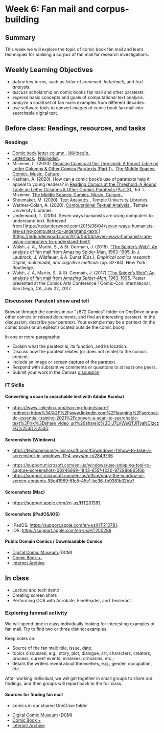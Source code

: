 # Week 6: Fan mail and corpus-building

## Summary
This week we will explore the topic of comic book fan mail and learn techniques for building a corpus of fan mail for research investigations.  

## Weekly Learning Objectives
- *define* key terms, such as *letter of comment*, *letterhack*, and *text analysis*.
- *discuss* scholarship on comic books fan mail and other paratexts.
- *express* basic concepts and goals of computational text analysis.
- *analyze* a small set of fan mails examples from different decades.
- *use* software tools to convert images of comic book fan mail into searchable digital text. 

## Before class: Readings, resources, and tasks

### Readings

* [Comic book letter column.](https://en.wikipedia.org/wiki/Comic_book_letter_column). _[Wikipedia.](http://wikipedia.org/)_.
* [Letterhack.](https://en.wikipedia.org/wiki/Letterhack). _[Wikipedia.](http://wikipedia.org/)_.
* Misemer, L. (2020). [Reading Comics at the Threshold: A Round Table on Letter Columns & Other Comics Paratexts (Part 1).](https://themiddlespaces.com/2020/09/15/reading-comics-at-the-threshold-part-1/). [The Middle Spaces: Comics. Music. Culture.](https://themiddlespaces.com/)
* Kashtan, A. (2020). How can a comic book’s use of paratexts help it appeal to young readers? in [Reading Comics at the Threshold: A Round Table on Letter Columns & Other Comics Paratexts (Part 3).](https://themiddlespaces.com/2020/09/29/reading-comics-at-the-threshold-part-3/). Ed. L. Misemer. [The Middle Spaces: Comics. Music. Culture..](https://themiddlespaces.com/)
* Shoemaker, M. (2020). [Text Analytics.](https://guides.temple.edu/c.php?g=78518&p=505212). Temple University Libraries.
* Wermer-Colan, A. (2020). [Computational Textual Analysis.](https://guides.temple.edu/corpusanalysis). Temple University Libraries.
* Underwood, T. (2015). Seven ways humanists are using computers to understand text. Retrieved from [https://tedunderwood.com/2015/06/04/seven-ways-humanists-are-using-computers-to-understand-text/.](https://tedunderwood.com/2015/06/04/seven-ways-humanists-are-using-computers-to-understand-text/)
* Walsh, J. A., Martin, S., & St. Germain, J. (2018). [“The Spider’s Web”: An analysis of fan mail from Amazing Spider-Man, 1963–1995](https://iu.instructure.com/files/169194295/download?download_frd=1). In J. Laubrock, J. Wildfeuer, & A. Dunst (Eds.), _Empirical comics research: Digital, multimodal, and cognitive methods_ (pp. 62-84). New York: Routledge.
* Walsh, J. A, Martin, S., & St. Germain, J. (2017) [“The Spider’s Web”: An analysis of fan mail from _Amazing Spider-Man_, 1963–1995](https://iu.instructure.com/files/169194295/download?download_frd=1). Poster presented at the Comics Arts Conference / Comic-Con International, San Diego, CA, July 22, 2017.


### Discussion: Paratext show and tell

Browse through the comics in our "z672 Comics" folder on OneDrive or any other comics or related documents, and find an interesting paratext. In the discussion, describe your paratext. Your example may be a peritext (in the comic book) or an epitext (located outside the comic book).

In one or more paragraphs:
- Explain what the paratext is, its function, and its location. 
- Discuss how the paratext relates (or does not relate) to the comics content. 
- Include an image or screen capture of the paratext.
- Respond with substantive comments or questions to at least one peers.
- Submit your work in the Canvas [discussion](https://iu.instructure.com/courses/2204459/discussion_topics/13437195)

### IT Skills

#### Converting a scan to searchable text with Adobe Acrobat
- <https://www.linkedin.com/learning-login/share?redirect=https%3A%2F%2Fwww.linkedin.com%2Flearning%2Facrobat-dc-essential-training-2021%2Fconvert-a-scan-to-searchable-text%3Ftrk%3Dshare_video_url%26shareId%3DIJ7LVWeQTJiTyaNE1zczEQ%253D%253D>


#### Screenshots (Windows)


*   <https://techcommunity.microsoft.com/t5/windows-11/how-to-take-a-screenshot-in-windows-11-4-ways/m-p/2849736>.
- <https://support.microsoft.com/en-us/windows/use-snipping-tool-to-capture-screenshots-00246869-1843-655f-f220-97299b865f6b>
- <https://support.microsoft.com/en-us/office/copy-the-window-or-screen-contents-98c41969-51e5-45e1-be36-fb9381b32bb7>

#### Screenshots (Mac)

*   <https://support.apple.com/en-us/HT201361>.

#### Screenshots (iPadOS/iOS)

*   iPadOS: <https://support.apple.com/en-us/HT210781>.
*   iOS: <https://support.apple.com/en-us/HT200289>.

#### Public Domain Comics / Downloadable Comics

*   [Digital Comic Museum.](http://digitalcomicmuseum.com/)(DCM)
*   [Comic Book +.](https://comicbookplus.com/)
*   [Internet Archive](http://archive.org/)


## In class

- Lecture and tech demo
- Creating screen shots
- Performing OCR with Acrobate, FineReader, and Tesseract

### Exploring fanmail activity

We will spend time in class individually looking for interesting examples of fan mail. Try to find two or three distinct examples. 

Keep notes on:

- Source of the fan mail: title, issue, date;
- topics discussed, e.g., story, plot, dialogue, art, characters, creators, process, current events, mistakes, criticisms, etc.;
- details the writers reveal about themselves, e.g., gender, occupation, etc.

After working individual, we will get together in small groups to share our findings, and then groups will report back to the full class.

#### Sources for finding fan mail
- comics in our shared OneDrive folder
* [Digital Comic Museum](http://digitalcomicmuseum.com/) (DCM)
* [Comic Book +](https://comicbookplus.com)
* [Internet Archive](http://archive.org)


